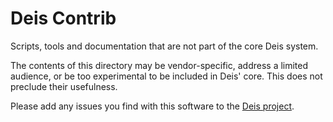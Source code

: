 # Deis Contrib

Scripts, tools and documentation that are not part of the core
Deis system.

The contents of this directory may be vendor-specific, address a
limited audience, or be too experimental to be included in Deis' core.
This does not preclude their usefulness.

Please add any issues you find with this software to the
[Deis project](https://github.com/deis/deis/issues).
